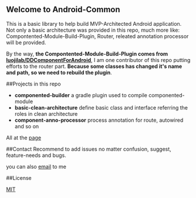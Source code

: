 ## Welcome to Android-Common

This is a basic library to help build MVP-Architected Android application. Not only a basic architecture 
was provided in this repo, much more like: Compontented-Module-Build-Plugin, Router, releated annotation processor will be provided.

By the way, **the  Compontented-Module-Build-Plugin comes from [luojilab/DDComponentForAndroid](https://github.com/luojilab/DDComponentForAndroid)**, I am one contributor of this repo putting efforts to the router part. **Because some classes has changed it's name and path, so we need to rebuild the plugin**.


##Projects in this repo

* **componented-builder** a gradle plugin used to compile componented-module
* **basic-clean-architecture**
define basic class and interface referring the roles in clean architecture
* **component-anno-processor** process annotation for route, autowired and so on


All at the [page](https://github.com/leobert-lan/android-common/projects)

##Contact
Recommend to add issues no matter confusion, suggest, feature-needs and bugs.

you can also [email](leobert.l@hotmail.com) to me



##License

[MIT](https://opensource.org/licenses/MIT)
